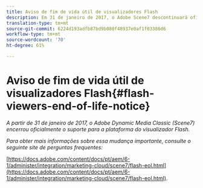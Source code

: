 ```yaml
---
title: Aviso de fim de vida útil de visualizadores Flash
description: Em 31 de janeiro de 2017, o Adobe Scene7 descontinuará oficialmente o suporte de fim de vida para a plataforma do visualizador Flash.
translation-type: tm+mt
source-git-commit: 6224d193adfb87bd9b080f48937e0af1f03386d6
workflow-type: tm+mt
source-wordcount: '70'
ht-degree: 61%

---
```



# Aviso de fim de vida útil de visualizadores Flash{#flash-viewers-end-of-life-notice}

*A partir de 31 de janeiro de 2017, o Adobe Dynamic Media Classic (Scene7) encerrou oficialmente o suporte para a plataforma do visualizador Flash.*

*Para obter mais informações sobre essa mudança importante, consulte o seguinte site de perguntas frequentes:*

[https://docs.adobe.com/content/docs/pt/aem/6-1/administer/integration/marketing-cloud/scene7/flash-eol.html](https://docs.adobe.com/content/docs/pt/aem/6-1/administer/integration/marketing-cloud/scene7/flash-eol.html).
